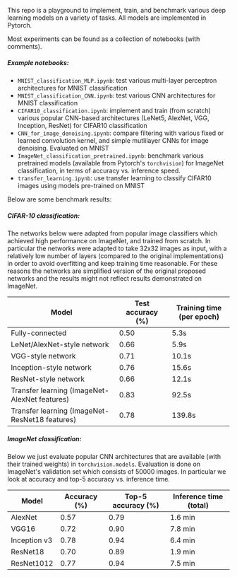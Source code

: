 This repo is a playground to implement, train, and benchmark various deep learning models on a variety of tasks. All models are implemented in Pytorch. 

Most experiments can be found as a collection of notebooks (with comments).


##### Example notebooks:

- `MNIST_classification_MLP.ipynb`: test various multi-layer perceptron architectures for MNIST classification
- `MNIST_classification_CNN.ipynb`: test various CNN architectures for MNIST classification
- `CIFAR10_classification.ipynb`: implement and train (from scratch) various popular CNN-based architectures (LeNet5, AlexNet, VGG, Inception, ResNet) for CIFAR10 classification 
- `CNN_for_image_denoising.ipynb`: compare filtering with various fixed or learned convolution kernel, and simple mutlilayer CNNs for image denoising. Evaluated on MNIST
- `ImageNet_classification_pretrained.ipynb`: benchmark various pretrained models (available from Pytorch's `torchvision`) for ImageNet classification, in terms of accuracy vs. inference speed.
- `transfer_learning.ipynb`: use transfer learning to classify CIFAR10 images using models pre-trained on MNIST


Below are some benchmark results:

##### CIFAR-10 classification:

The networks below were adapted from popular image classifiers which achieved high performance on ImageNet, and trained from scratch. In particular the networks were adapted to take 32x32 images as input, with a relatively low number of layers (compared to the original implementations) in order to avoid overfitting and keep training time reasonable. For these reasons the networks are simplified version of the original proposed networks and the results might not reflect results demonstrated on ImageNet.

| Model | Test accuracy (%) | Training time (per epoch)|
| --- | --- | --- |
| Fully-connected | 0.50 | 5.3s|
| LeNet/AlexNet-style network | 0.66 | 5.9s |
| VGG-style network | 0.71 | 10.1s|
| Inception-style network | 0.76 | 15.6s |
| ResNet-style network | 0.66 | 12.1s |
| Transfer learning (ImageNet-AlexNet features) | 0.83 | 92.5s |
| Transfer learning (ImageNet-ResNet18 features) | 0.78 | 139.8s |

##### ImageNet classification:

Below we just evaluate popular CNN architectures that are available (with their trained weights) in `torchvision.models`. Evaluation is done on ImageNet's validation set which consists of 50000 images. In particular we look at accuracy and top-5 accuracy vs. inference time. 

| Model | Accuracy (%) | Top-5 accuracy (%)| Inference time (total) |
| --- | --- | --- | --- |
| AlexNet | 0.57 | 0.79 | 1.6 min |
| VGG16 | 0.72 | 0.90 | 7.8 min |
| Inception v3| 0.78 | 0.94 | 6.4 min |
| ResNet18 | 0.70 | 0.89 | 1.9 min |
| ResNet1012 | 0.77 | 0.94 | 7.5 min |